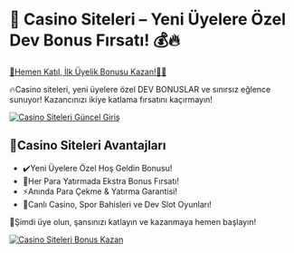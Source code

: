 <h1>🎯 Casino Siteleri – Yeni Üyelere Özel Dev Bonus Fırsatı! 💰🔥</h1>

<a href="https://cutt.ly/ZryOUFi3" title="Casino Siteleri Güncel Giriş">
    🚀Hemen Katıl, İlk Üyelik Bonusu Kazan!🎰💎
</a>

<p>🔥Casino siteleri, yeni üyelere özel DEV BONUSLAR ve sınırsız eğlence sunuyor! Kazancınızı ikiye katlama fırsatını kaçırmayın!</p>

<a href="https://cutt.ly/ZryOUFi3" title="Casino Siteleri Güncel Giriş">
    <img src="https://i.ibb.co/xSQ1Ktxq/photo-2025-03-07-16-48-21.jpg" alt="Casino Siteleri Güncel Giriş" class="bonus-img">
</a>

<h2>💎Casino Siteleri Avantajları</h2>
<ul>
    <li>✔️Yeni Üyelere Özel Hoş Geldin Bonusu!</li>
    <li>🎁Her Para Yatırmada Ekstra Bonus Fırsatı!</li>
    <li>⚡️Anında Para Çekme & Yatırma Garantisi!</li>
    <li>🎲Canlı Casino, Spor Bahisleri ve Dev Slot Oyunları!</li>
</ul>

<p>💎Şimdi üye olun, şansınızı katlayın ve kazanmaya hemen başlayın!</p>

<a href="https://cutt.ly/ZryOUFi3" title="Casino Siteleri Güncel Giriş">
    <img src="https://i.ibb.co/jkKttdZZ/photo-2025-03-07-16-48-27.jpg" alt="Casino Siteleri Bonus Kazan" class="bonus-img">
</a>

